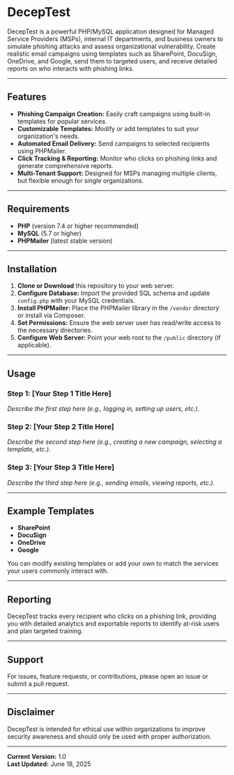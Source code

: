 # DecepTest

DecepTest is a powerful PHP/MySQL application designed for Managed Service Providers (MSPs), internal IT departments, and business owners to simulate phishing attacks and assess organizational vulnerability. Create realistic email campaigns using templates such as SharePoint, DocuSign, OneDrive, and Google, send them to targeted users, and receive detailed reports on who interacts with phishing links.

---

## Features

- **Phishing Campaign Creation:** Easily craft campaigns using built-in templates for popular services.
- **Customizable Templates:** Modify or add templates to suit your organization's needs.
- **Automated Email Delivery:** Send campaigns to selected recipients using PHPMailer.
- **Click Tracking & Reporting:** Monitor who clicks on phishing links and generate comprehensive reports.
- **Multi-Tenant Support:** Designed for MSPs managing multiple clients, but flexible enough for single organizations.

---

## Requirements

- **PHP** (version 7.4 or higher recommended)
- **MySQL** (5.7 or higher)
- **PHPMailer** (latest stable version)

---

## Installation

1. **Clone or Download** this repository to your web server.
2. **Configure Database:** Import the provided SQL schema and update `config.php` with your MySQL credentials.
3. **Install PHPMailer:** Place the PHPMailer library in the `/vendor` directory or install via Composer.
4. **Set Permissions:** Ensure the web server user has read/write access to the necessary directories.
5. **Configure Web Server:** Point your web root to the `/public` directory (if applicable).

---

## Usage

### Step 1: [Your Step 1 Title Here]
_Describe the first step here (e.g., logging in, setting up users, etc.)._

### Step 2: [Your Step 2 Title Here]
_Describe the second step here (e.g., creating a new campaign, selecting a template, etc.)._

### Step 3: [Your Step 3 Title Here]
_Describe the third step here (e.g., sending emails, viewing reports, etc.)._

---

## Example Templates

- **SharePoint**
- **DocuSign**
- **OneDrive**
- **Google**

You can modify existing templates or add your own to match the services your users commonly interact with.

---

## Reporting

DecepTest tracks every recipient who clicks on a phishing link, providing you with detailed analytics and exportable reports to identify at-risk users and plan targeted training.

---

## Support

For issues, feature requests, or contributions, please open an issue or submit a pull request.

---

## Disclaimer

DecepTest is intended for ethical use within organizations to improve security awareness and should only be used with proper authorization.

---

**Current Version:** 1.0  
**Last Updated:** June 18, 2025
